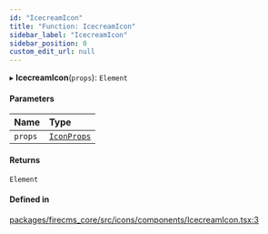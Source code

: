 ```yaml
---
id: "IcecreamIcon"
title: "Function: IcecreamIcon"
sidebar_label: "IcecreamIcon"
sidebar_position: 0
custom_edit_url: null
---
```


▸ **IcecreamIcon**(`props`): `Element`

#### Parameters

| Name | Type |
| :------ | :------ |
| `props` | [`IconProps`](../types/IconProps.md) |

#### Returns

`Element`

#### Defined in

[packages/firecms_core/src/icons/components/IcecreamIcon.tsx:3](https://github.com/FireCMSco/firecms/blob/d45f3739/packages/firecms_core/src/icons/components/IcecreamIcon.tsx#L3)
